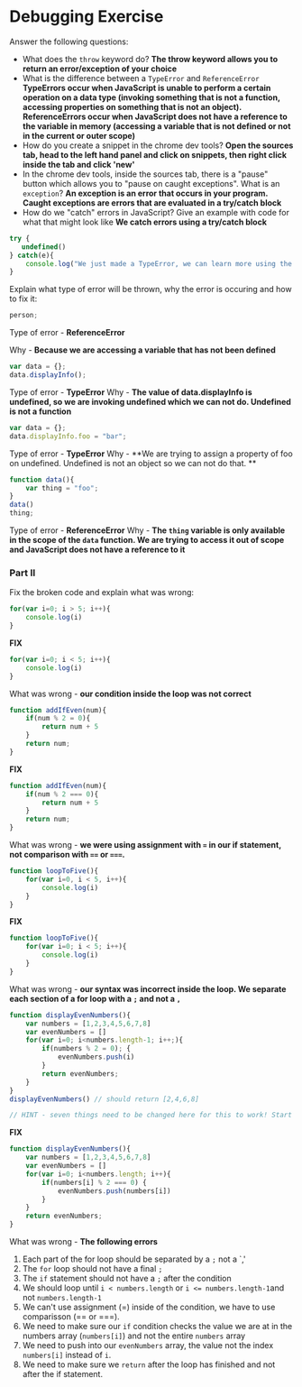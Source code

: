 # Debugging Exercise

Answer the following questions:

- What does the `throw` keyword do? **The throw keyword allows you to return an error/exception of your choice**
- What is the difference between a `TypeError` and `ReferenceError` **TypeErrors occur when JavaScript is unable to perform a certain operation on a data type (invoking something that is not a function, accessing properties on something that is not an object). ReferenceErrors occur when JavaScript does not have a reference to the variable in memory (accessing a variable that is not defined or not in the current or outer scope)**
- How do you create a snippet in the chrome dev tools? **Open the sources tab, head to the left hand panel and click on snippets, then right click inside the tab and click 'new'**
- In the chrome dev tools, inside the sources tab, there is a "pause" button which allows you to "pause on caught exceptions". What is an `exception`?  **An exception is an error that occurs in your program. Caught exceptions are errors that are evaluated in a try/catch block**
- How do we "catch" errors in JavaScript? Give an example with code for what that might look like **We catch errors using a try/catch block**

```js
try {
   undefined()
} catch(e){
	console.log("We just made a TypeError, we can learn more using the error object returned to us:", e);
}
```

Explain what type of error will be thrown, why the error is occuring and how to fix it:

```javascript
person;
```

Type of error - **ReferenceError**

Why - **Because we are accessing a variable that has not been defined**


```javascript
var data = {};
data.displayInfo();
```

Type of error - **TypeError**
Why - **The value of data.displayInfo is undefined, so we are invoking undefined which we can not do. Undefined is not a function**

```javascript
var data = {};
data.displayInfo.foo = "bar";
```

Type of error - **TypeError**
Why - **We are trying to assign a property of foo on undefined. Undefined is not an object so we can not do that. **

```javascript
function data(){
    var thing = "foo";
}
data()
thing;
```

Type of error - **ReferenceError**
Why - **The `thing` variable is only available in the scope of the `data` function. We are trying to access it out of scope and JavaScript does not have a reference to it**

### Part II

Fix the broken code and explain what was wrong:

```javascript
for(var i=0; i > 5; i++){
    console.log(i)
}
```

**FIX**

```javascript
for(var i=0; i < 5; i++){
    console.log(i)
}
```

What was wrong - **our condition inside the loop was not correct**

```javascript
function addIfEven(num){
    if(num % 2 = 0){
        return num + 5
    }
    return num;
}
```

**FIX**

```javascript
function addIfEven(num){
    if(num % 2 === 0){
        return num + 5
    }
    return num;
}
```

What was wrong - **we were using assignment with `=` in our if statement, not comparison with `==` or `===`.**

```javascript
function loopToFive(){
    for(var i=0, i < 5, i++){
        console.log(i)
    }
}
```

**FIX**

```javascript
function loopToFive(){
    for(var i=0; i < 5; i++){
        console.log(i)
    }
}
```

 
What was wrong -  **our syntax was incorrect inside the loop. We separate each section of a for loop with a `;` and not a `,`**
 
```javascript
function displayEvenNumbers(){
    var numbers = [1,2,3,4,5,6,7,8]
    var evenNumbers = []
    for(var i=0; i<numbers.length-1; i++;){
        if(numbers % 2 = 0); {
            evenNumbers.push(i)
        }
        return evenNumbers;
    }
}
displayEvenNumbers() // should return [2,4,6,8] 

// HINT - seven things need to be changed here for this to work! Start by fixing the syntax errors and then run the function to see what your output is
```

**FIX**

```js
function displayEvenNumbers(){
    var numbers = [1,2,3,4,5,6,7,8]
    var evenNumbers = []
    for(var i=0; i<numbers.length; i++){
        if(numbers[i] % 2 === 0) {
            evenNumbers.push(numbers[i])
        }
    }
	return evenNumbers;
}
```

What was wrong - **The following errors**

1. Each part of the for loop should be separated by a `;` not a `,'
2. The `for` loop should not have a final `;`
3. The `if` statement should not have a `;` after the condition
4. We should loop until `i < numbers.length` or `i <= numbers.length-1`and not `numbers.length-1`
5. We can't use assignment (=) inside of the condition, we have to use comparisson (== or ===).
6. We need to make sure our `if` condition checks the value we are at in the numbers array (`numbers[i]`) and not the entire `numbers` array
7. We need to push into our `evenNumbers` array, the value not the index `numbers[i]` instead of `i`.
8. We need to make sure we `return` after the loop has finished and not after the if statement.